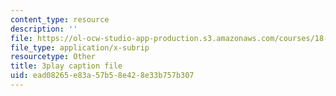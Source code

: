 ```yaml
---
content_type: resource
description: ''
file: https://ol-ocw-studio-app-production.s3.amazonaws.com/courses/18-02sc-multivariable-calculus-fall-2010/ead08265e83a57b58e428e33b757b307_-PGcTRLh1u4.vtt
file_type: application/x-subrip
resourcetype: Other
title: 3play caption file
uid: ead08265-e83a-57b5-8e42-8e33b757b307
---
```

